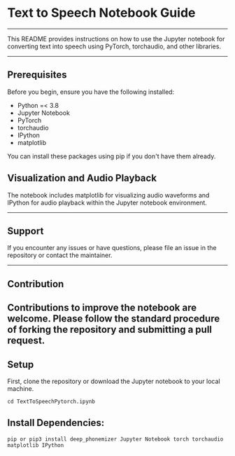 # Text to Speech Notebook Guide

---

This README provides instructions on how to use the Jupyter notebook for converting text into speech using PyTorch, torchaudio, and other libraries.

--- 
## Prerequisites

Before you begin, ensure you have the following installed:
- Python =< 3.8
- Jupyter Notebook
- PyTorch
- torchaudio
- IPython
- matplotlib

You can install these packages using pip if you don't have them already.

## Visualization and Audio Playback
The notebook includes matplotlib for visualizing audio waveforms and IPython for audio playback within the Jupyter notebook environment.

---

## Support
If you encounter any issues or have questions, please file an issue in the repository or contact the maintainer.

---

## Contribution
Contributions to improve the notebook are welcome. Please follow the standard procedure of forking the repository and submitting a pull request.
---

## Setup

First, clone the repository or download the Jupyter notebook to your local machine.
```
cd TextToSpeechPytorch.ipynb
```
## Install Dependencies:
```
pip or pip3 install deep_phonemizer Jupyter Notebook torch torchaudio matplotlib IPython
```
